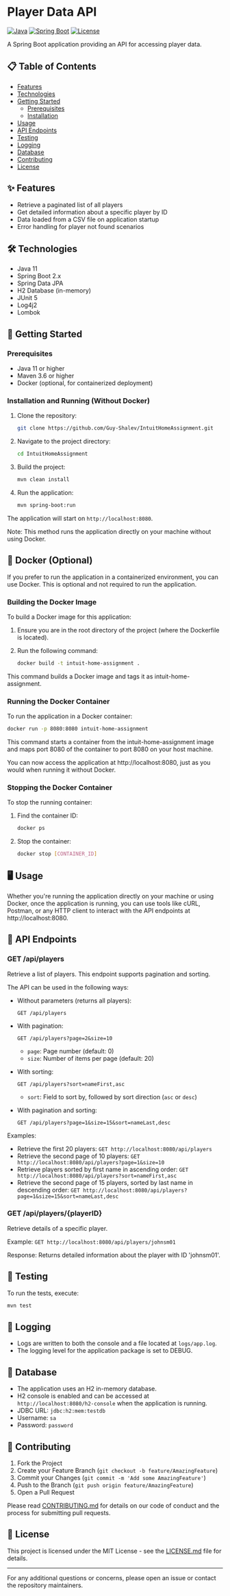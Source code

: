 # Player Data API

[![Java](https://img.shields.io/badge/Java-11%2B-blue.svg)](https://www.oracle.com/java/technologies/javase-jdk11-downloads.html)
[![Spring Boot](https://img.shields.io/badge/Spring%20Boot-2.x-brightgreen.svg)](https://spring.io/projects/spring-boot)
[![License](https://img.shields.io/badge/License-MIT-yellow.svg)](https://opensource.org/licenses/MIT)

A Spring Boot application providing an API for accessing player data.

## 📋 Table of Contents

- [Features](#-features)
- [Technologies](#-technologies)
- [Getting Started](#-getting-started)
  - [Prerequisites](#prerequisites)
  - [Installation](#installation-and-running-without-docker)
- [Usage](#-usage)
- [API Endpoints](#-api-endpoints)
- [Testing](#-testing)
- [Logging](#-logging)
- [Database](#-database)
- [Contributing](#-contributing)
- [License](#-license)

## ✨ Features

- Retrieve a paginated list of all players
- Get detailed information about a specific player by ID
- Data loaded from a CSV file on application startup
- Error handling for player not found scenarios

## 🛠 Technologies

- Java 11
- Spring Boot 2.x
- Spring Data JPA
- H2 Database (in-memory)
- JUnit 5
- Log4j2
- Lombok

## 🚀 Getting Started

### Prerequisites

- Java 11 or higher
- Maven 3.6 or higher
- Docker (optional, for containerized deployment)

### Installation and Running (Without Docker)

1. Clone the repository:
   ```sh
   git clone https://github.com/Guy-Shalev/IntuitHomeAssignment.git
   ```

2. Navigate to the project directory:
   ```sh
   cd IntuitHomeAssignment
   ```

3. Build the project:
   ```sh
   mvn clean install
   ```

4. Run the application:
   ```sh
   mvn spring-boot:run
   ```

The application will start on `http://localhost:8080`.

Note: This method runs the application directly on your machine without using Docker.

## 🐳 Docker (Optional)

If you prefer to run the application in a containerized environment, you can use Docker. This is optional and not required to run the application.

### Building the Docker Image

To build a Docker image for this application:

1. Ensure you are in the root directory of the project (where the Dockerfile is located).
2. Run the following command:

   ```bash
   docker build -t intuit-home-assignment .
   ```
This command builds a Docker image and tags it as intuit-home-assignment.

### Running the Docker Container

To run the application in a Docker container:

   ```bash
   docker run -p 8080:8080 intuit-home-assignment
   ```
This command starts a container from the intuit-home-assignment image and maps port 8080 of the container to port 8080 on your host machine.

You can now access the application at http://localhost:8080, just as you would when running it without Docker.

### Stopping the Docker Container

To stop the running container:

1. Find the container ID:
   ```bash
   docker ps
   ```

2. Stop the container:
   ```bash
   docker stop [CONTAINER_ID]
   ```

## 🖥 Usage

Whether you're running the application directly on your machine or using Docker, once the application is running, you can use tools like cURL, Postman, or any HTTP client to interact with the API endpoints at http://localhost:8080.
## 📡 API Endpoints

### GET /api/players

Retrieve a list of players. This endpoint supports pagination and sorting.

The API can be used in the following ways:

* Without parameters (returns all players): 
  ```
  GET /api/players
  ```

* With pagination:
  ```
  GET /api/players?page=2&size=10
  ```
  - `page`: Page number (default: 0)
  - `size`: Number of items per page (default: 20)

* With sorting:
  ```
  GET /api/players?sort=nameFirst,asc
  ```
  - `sort`: Field to sort by, followed by sort direction (`asc` or `desc`)

* With pagination and sorting:
  ```
  GET /api/players?page=1&size=15&sort=nameLast,desc
  ```

Examples:
- Retrieve the first 20 players: `GET http://localhost:8080/api/players`
- Retrieve the second page of 10 players: `GET http://localhost:8080/api/players?page=1&size=10`
- Retrieve players sorted by first name in ascending order: `GET http://localhost:8080/api/players?sort=nameFirst,asc`
- Retrieve the second page of 15 players, sorted by last name in descending order: `GET http://localhost:8080/api/players?page=1&size=15&sort=nameLast,desc`

### GET /api/players/{playerID}

Retrieve details of a specific player.

Example: `GET http://localhost:8080/api/players/johnsm01`

Response: Returns detailed information about the player with ID 'johnsm01'.

## 🧪 Testing

To run the tests, execute:

```sh
mvn test
```

## 📝 Logging

- Logs are written to both the console and a file located at `logs/app.log`.
- The logging level for the application package is set to DEBUG.

## 💾 Database

- The application uses an H2 in-memory database.
- H2 console is enabled and can be accessed at `http://localhost:8080/h2-console` when the application is running.
- JDBC URL: `jdbc:h2:mem:testdb`
- Username: `sa`
- Password: `password`

## 🤝 Contributing

1. Fork the Project
2. Create your Feature Branch (`git checkout -b feature/AmazingFeature`)
3. Commit your Changes (`git commit -m 'Add some AmazingFeature'`)
4. Push to the Branch (`git push origin feature/AmazingFeature`)
5. Open a Pull Request

Please read [CONTRIBUTING.md](CONTRIBUTING.md) for details on our code of conduct and the process for submitting pull requests.

## 📄 License

This project is licensed under the MIT License - see the [LICENSE.md](LICENSE.md) file for details.

---

For any additional questions or concerns, please open an issue or contact the repository maintainers.
